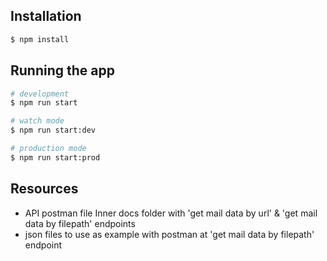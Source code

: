 ## Installation

```bash
$ npm install
```

## Running the app

```bash
# development
$ npm run start

# watch mode
$ npm run start:dev

# production mode
$ npm run start:prod
```

## Resources
- API postman file Inner docs folder with 'get mail data by url' & 'get mail data by filepath' endpoints
- json files to use as example with postman at 'get mail data by filepath' endpoint
